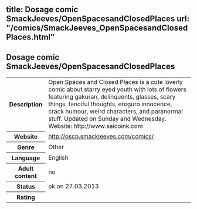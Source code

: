 title: Dosage comic SmackJeeves/OpenSpacesandClosedPlaces
url: "/comics/SmackJeeves_OpenSpacesandClosedPlaces.html"
---
Dosage comic SmackJeeves/OpenSpacesandClosedPlaces
-----------------------------------------

<table class="comicinfo">
<tr>
<th>Description</th><td>Open Spaces and Closed Places is a cute loverly comic about starry eyed youth with lots of flowers featuring gakuran, delinquents, glasses, scary things, fanciful thoughts, eroguro innocence, crack humour, weird characters, and paranormal stuff. Updated on Sunday and Wednesday. Website: http://www.saicoink.com</td>
</tr>
<tr>
<th>Website</th><td><a href="http://oscp.smackjeeves.com/comics/">http://oscp.smackjeeves.com/comics/</a></td>
</tr>
<tr>
<th>Genre</th><td>Other</td>
</tr>
<tr>
<th>Language</th><td>English</td>
</tr>
<tr>
<th>Adult content</th><td>no</td>
</tr>
<tr>
<th>Status</th><td>ok on 27.03.2013</td>
</tr>
<tr>
<th>Rating</th><td><div class="g-plusone" data-size="standard" data-annotation="bubble"
 data-href="http://oscp.smackjeeves.com/comics/"></div></td>
</tr>
</table>
<script type="text/javascript">
  (function() {
    var po = document.createElement('script'); po.type = 'text/javascript'; po.async = true;
    po.src = 'https://apis.google.com/js/plusone.js';
    var s = document.getElementsByTagName('script')[0]; s.parentNode.insertBefore(po, s);
  })();
</script>

